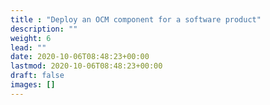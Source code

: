 ```yaml
---
title : "Deploy an OCM component for a software product"
description: ""
weight: 6
lead: ""
date: 2020-10-06T08:48:23+00:00
lastmod: 2020-10-06T08:48:23+00:00
draft: false
images: []
---
```


